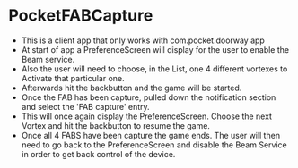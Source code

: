 # PocketFABCapture
* This is a client app that only works with com.pocket.doorway app
* At start of app a PreferenceScreen will display for the user to enable the Beam service.
* Also the user will need to choose, in the List, one 4 different vortexes to Activate that particular one.
* Afterwards hit the backbutton and the game will be started. 
* Once the FAB has been capture, pulled down the notification section and select the 'FAB capture' entry. 
* This will once again display the PreferenceScreen.  Choose the next Vortex and hit the backbutton to resume the game.
* Once all 4 FABS have been capture the game ends.  The user will then need to go back to the PreferenceScreen and disable the 
  Beam Service in order to get back control of the device.
